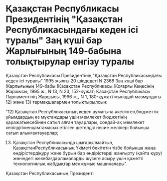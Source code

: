 # Қазақстан Республикасы Президентiнiң "Қазақстан Республикасындағы кеден iсi туралы" Заң күшi бар Жарлығының 149-бабына толықтырулар енгiзу туралы

Қазақстан Республикасы Президентiнiң "Қазақстан Республикасындағы кеден iсi туралы" 1995 жылғы 20 шiлдедегi N 2368 Заң күшi бар Жарлығының 149-бабы (Қазақстан Республикасы Жоғарғы Кеңесiнiң Жаршысы, 1995 ж., N 13, N 23, 152-құжат; Қазақстан Республикасы Парламентiнiң Жаршысы, 1996 ж., N 1, 180-құжат) мынадай мазмұндағы 12) және 13) тармақшалармен толықтырылсын:

"12) Қазақстан Республикасының кеден аумағына әкелiнген,бюджеттiк ұйымдардың өз мұқтаждары үшiн мемлекет бюджетiнiң қаражатыесебiнен сатып алған тауарлары, сондай-ақ мемлекет кепiлдiгiменқамтамасыз етiлген шетелдiк несие желiлерi бойынша сатып алынғантауарлар;

13) Қазақстан Республикасында шығарылмайтын, ҚазақстанРеспубликасының Үкiметi бекiтетiн тiзбе бойынша жаңа өндiрiстердiқұру және бұрын бар өндiрiстердi жаңғырту (қайта құру) жөнiндегi жекебағдарламаларды жүзеге асыру үшiн қажеттi технологиялық жабдықтар менжұмыс машиналары".

Қазақстан Республикасының Президентi

